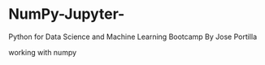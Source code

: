 # NumPy-Jupyter-
Python for Data Science and Machine Learning Bootcamp
By Jose Portilla

working with numpy
